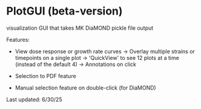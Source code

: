 # PlotGUI (beta-version)
visualization GUI that takes MK DiaMOND pickle file output 

Features: 
* View dose response or growth rate curves
  -> Overlay multiple strains or timepoints on a single plot
  -> 'QuickView' to see 12 plots at a time (instead of the default 4)
  -> Annotations on click 

* Selection to PDF feature

* Manual selection feature on double-click (for DiaMOND)
  

Last updated: 6/30/25
